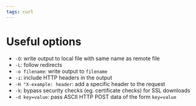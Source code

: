 ```yaml
---
tags: curl
---
```


# Useful options

-   `-O`: write output to local file with same name as remote file
-   `-L`: follow redirects
-   `-o filename`: write output to `filename`
-   `-i`: include HTTP headers in the output
-   `-H "X-example: header`: add a specific header to the request
-   `-k`: bypass security checks (eg. certificate checks) for SSL downloads
-   `-d key=value`: pass ASCII HTTP POST data of the form `key=value`

